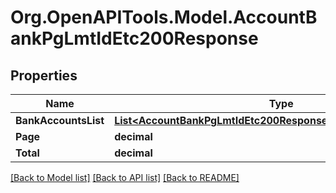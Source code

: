 # Org.OpenAPITools.Model.AccountBankPgLmtIdEtc200Response

## Properties

Name | Type | Description | Notes
------------ | ------------- | ------------- | -------------
**BankAccountsList** | [**List&lt;AccountBankPgLmtIdEtc200ResponseBankAccountsListInner&gt;**](AccountBankPgLmtIdEtc200ResponseBankAccountsListInner.md) |  | [optional] 
**Page** | **decimal** |  | [optional] 
**Total** | **decimal** |  | [optional] 

[[Back to Model list]](../README.md#documentation-for-models) [[Back to API list]](../README.md#documentation-for-api-endpoints) [[Back to README]](../README.md)

